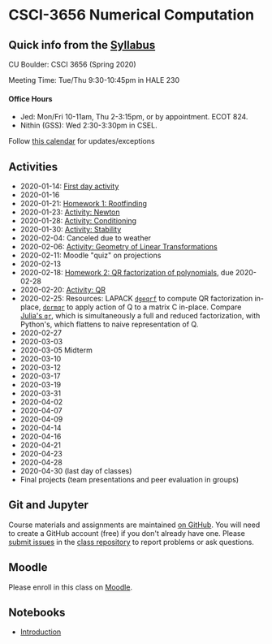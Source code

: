 # CSCI-3656 Numerical Computation

## Quick info from the [Syllabus](Syllabus.md)

CU Boulder: CSCI 3656 (Spring 2020)

Meeting Time: Tue/Thu 9:30-10:45pm in HALE 230

#### Office Hours
* Jed: Mon/Fri 10-11am, Thu 2-3:15pm, or by appointment.  ECOT 824.
* Nithin (GSS): Wed 2:30-3:30pm in CSEL.

Follow [this calendar](https://calendar.google.com/calendar/embed?src=2f9tod3nku1e610nno9f0b42ec%40group.calendar.google.com&ctz=America%2FDenver)
for updates/exceptions

## Activities

* 2020-01-14: [First day activity](https://classroom.github.com/a/TH7aGVZp)
* 2020-01-16
* 2020-01-21: [Homework 1: Rootfinding](https://classroom.github.com/a/PncpaPPY)
* 2020-01-23: [Activity: Newton](https://classroom.github.com/a/Mllopi2a)
* 2020-01-28: [Activity: Conditioning](https://classroom.github.com/a/s25NU3NK)
* 2020-01-30: [Activity: Stability](https://classroom.github.com/a/jfr0-rL8)
* 2020-02-04: Canceled due to weather
* 2020-02-06: [Activity: Geometry of Linear Transformations](https://classroom.github.com/a/TYpT2cVK)
* 2020-02-11: Moodle "quiz" on projections
* 2020-02-13
* 2020-02-18: [Homework 2: QR factorization of polynomials](https://classroom.github.com/a/5tD28CoO), due 2020-02-28
* 2020-02-20: [Activity: QR](https://classroom.github.com/a/yxqxO6I4)
* 2020-02-25: Resources: LAPACK
  [`dgeqrf`](http://www.netlib.org/lapack/explore-html/dd/d9a/group__double_g_ecomputational_ga3766ea903391b5cf9008132f7440ec7b.html#ga3766ea903391b5cf9008132f7440ec7b)
  to compute QR factorization in-place,
  [`dormqr`](http://www.netlib.org/lapack/explore-html/da/dba/group__double_o_t_h_e_rcomputational_ga17b0765a8a0e6547bcf933979b38f0b0.html#ga17b0765a8a0e6547bcf933979b38f0b0)
  to apply action of Q to a matrix C in-place. Compare [Julia's
  `qr`](https://docs.julialang.org/en/v1/stdlib/LinearAlgebra/index.html#LinearAlgebra.qr),
  which is simultaneously a full and reduced factorization, with
  Python's, which flattens to naive representation of Q.
* 2020-02-27
* 2020-03-03
* 2020-03-05 Midterm
* 2020-03-10
* 2020-03-12
* 2020-03-17
* 2020-03-19
* 2020-03-31
* 2020-04-02
* 2020-04-07
* 2020-04-09
* 2020-04-14
* 2020-04-16
* 2020-04-21
* 2020-04-23
* 2020-04-28
* 2020-04-30 (last day of classes)
* Final projects (team presentations and peer evaluation in groups)

## Git and Jupyter

Course materials and assignments are maintained
[on GitHub](https://github.com/cu-numcomp).
You will need to create a GitHub account (free) if you don't already
have one.  Please
[submit issues](https://github.com/cu-numcomp/numcomp-class/issues)
in the
[class repository](https://github.com/cu-numcomp/numcomp-class)
to report problems or ask questions.

## Moodle

Please enroll in this class on [Moodle](https://moodle.cs.colorado.edu).

## Notebooks

* [Introduction](Introduction.ipynb)
